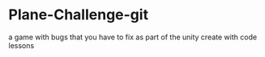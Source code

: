 # Plane-Challenge-git
a game with bugs that you have to fix as part of the unity  create with code lessons
